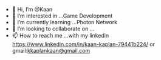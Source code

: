 - 👋 Hi, I’m @Kaan
- 👀 I’m interested in ...Game Development
- 🌱 I’m currently learning ...Photon Network
- 💞️ I’m looking to collaborate on ...
- 📫 How to reach me ...with my linkedin https://www.linkedin.com/in/kaan-kaplan-79441b224/ 
   or gmail:kkaplankaan@gmail.com

<!---
Riboz/Riboz is a ✨ special ✨ repository because its `README.md` (this file) appears on your GitHub profile.
You can click the Preview link to take a look at your changes.
--->
